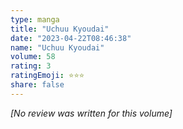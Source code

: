 ```yaml
---
type: manga
title: "Uchuu Kyoudai"
date: "2023-04-22T08:46:38"
name: "Uchuu Kyoudai"
volume: 58
rating: 3
ratingEmoji: ⭐️⭐️⭐️
share: false
---
```


*[No review was written for this volume]*
